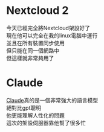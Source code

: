 # Nextcloud 2
今天已經完全將Nextcloud架設好了  
現在他可以完全在我的linux電腦中運行  
並且在所有裝置同步使用  
但只能在同一個網路中  
但這樣就非常夠用了  

# Claude 
[Claude](https://claude.ai)真的是一個非常強大的語言模型  
絕對比gpt聰明  
他更能理解人性化的問題  
這次的架設伺服器靠他幫了很多忙  

